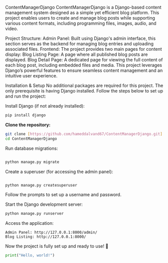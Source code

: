 ContentManagerDjango
ContentManagerDjango is a Django-based content management system designed as a simple yet efficient blog platform. This project enables users to create and manage blog posts while supporting various content formats, including programming files, images, audio, and video.

Project Structure:
Admin Panel: Built using Django's admin interface, this section serves as the backend for managing blog entries and uploading associated files.
Frontend: The project provides two main pages for content display:
Blog Listing Page: A page where all published blog posts are displayed.
Blog Detail Page: A dedicated page for viewing the full content of each blog post, including embedded files and media.
This project leverages Django’s powerful features to ensure seamless content management and an intuitive user experience.


Installation & Setup
No additional packages are required for this project. The only prerequisite is having Django installed. Follow the steps below to set up and run the project:

Install Django (if not already installed):

```bash
pip install django
```


**Clone the repository:**

```bash
git clone [https://github.com/hameddalvand67/ContentManagerDjango.git]
cd ContentManagerDjango
```

Run database migrations:

```bash

python manage.py migrate
```
Create a superuser (for accessing the admin panel):

```bash

python manage.py createsuperuser

```
Follow the prompts to set up a username and password.

Start the Django development server:

```bash
python manage.py runserver
```
Access the application:
```
Admin Panel: http://127.0.0.1:8000/admin/
Blog Listing: http://127.0.0.1:8000/
```
Now the project is fully set up and ready to use! 🚀


```python
print("Hello, world!")


